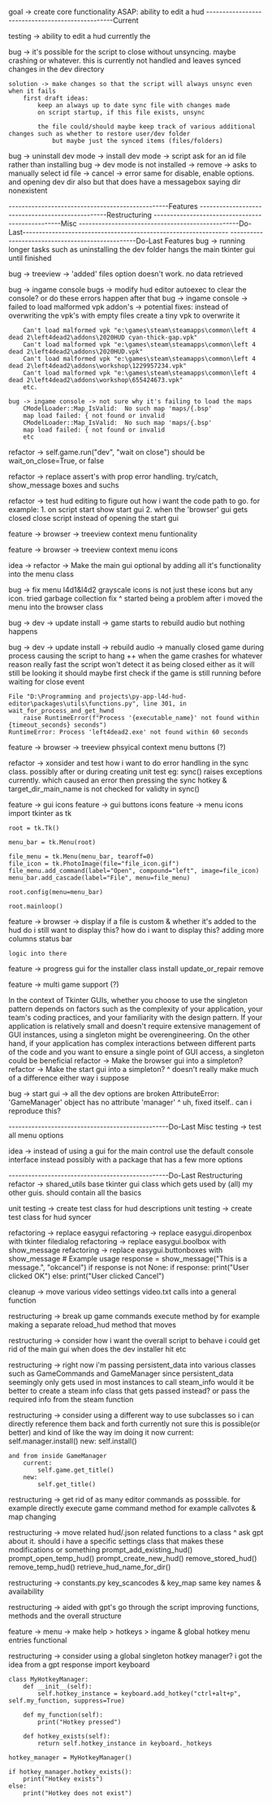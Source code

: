 goal -> create core functionality ASAP: ability to edit a hud
-------------------------------------------------Current

testing -> ability to edit a hud
	currently the 







bug -> it's possible for the script to close without unsyncing. maybe crashing or whatever. this is currently not handled
	and leaves synced changes in the dev directory
	
	solution -> make changes so that the script will always unsync even when it fails
		first draft ideas:
			keep an always up to date sync file with changes made
			on script startup, if this file exists, unsync

			the file could/should maybe keep track of various additional changes such as whether to restore user/dev folder
				but maybe just the synced items (files/folders)





bug -> uninstall dev mode -> install dev mode -> script ask for an id file rather than installing
bug -> dev mode is not installed -> remove -> asks to manually select id file -> cancel -> error
	same for disable, enable options. and opening dev dir also but that does have a messagebox saying dir nonexistent




-------------------------------------------------Features
-------------------------------------------------Restructuring
-------------------------------------------------Misc
-------------------------------------------------Do-Last---------------------------------------------------------------
-------------------------------------------------Do-Last Features
bug -> running longer tasks such as uninstalling the dev folder hangs the main tkinter gui until finished

bug -> treeview -> 'added' files option doesn't work. no data retrieved

bug -> ingame console bugs -> modify hud editor autoexec to clear the console? or do these errors happen after that
	bug -> ingame console -> failed to load malformed vpk addon's -> potential fixes:
		instead of overwriting the vpk's with empty files create a tiny vpk to overwrite it
		
		Can't load malformed vpk "e:\games\steam\steamapps\common\left 4 dead 2\left4dead2\addons\2020HUD cyan-thick-gap.vpk"
		Can't load malformed vpk "e:\games\steam\steamapps\common\left 4 dead 2\left4dead2\addons\2020HUD.vpk"
		Can't load malformed vpk "e:\games\steam\steamapps\common\left 4 dead 2\left4dead2\addons\workshop\1229957234.vpk"
		Can't load malformed vpk "e:\games\steam\steamapps\common\left 4 dead 2\left4dead2\addons\workshop\655424673.vpk"
		etc.

	bug -> ingame console -> not sure why it's failing to load the maps
		CModelLoader::Map_IsValid:  No such map 'maps/{.bsp'
		map load failed: { not found or invalid
		CModelLoader::Map_IsValid:  No such map 'maps/{.bsp'
		map load failed: { not found or invalid
		etc

refactor -> self.game.run("dev", "wait on close")
	should be wait_on_close=True, or false

refactor -> replace assert's with prop error handling. try/catch, show_message boxes and suchs

refactor -> test hud editing to figure out how i want the code path to go. for example:
	1. on script start show start gui
	2. when the 'browser' gui gets closed close script instead of opening the start gui

feature -> browser -> treeview context menu funtionality

feature -> browser -> treeview context menu icons

idea -> refactor -> Make the main gui optional by adding all it's functionality into the menu class

bug -> fix menu l4d1&l4d2 grayscale icons
	is not just these icons but any icon. tried garbage collection fix
	^ started being a problem after i moved the menu into the browser class

bug -> dev -> update install -> game starts to rebuild audio but nothing happens

bug -> dev -> update install -> rebuild audio -> manually closed game during process causing the script to hang
	++ when the game crashes for whatever reason really fast the script won't detect it as being closed either as it will still be looking
	it should maybe first check if the game is still running before waiting for close event
	
	File "D:\Programming and projects\py-app-l4d-hud-editor\packages\utils\functions.py", line 301, in wait_for_process_and_get_hwnd
		raise RuntimeError(f"Process '{executable_name}' not found within {timeout_seconds} seconds")
	RuntimeError: Process 'left4dead2.exe' not found within 60 seconds

feature -> browser -> treeview phsyical context menu buttons (?)

refactor -> xonsider and test how i want to do error handling in the sync class. possibly after or during creating unit test
	eg: sync() raises exceptions currently. which caused an error then pressing the sync hotkey
	& target_dir_main_name is not checked for validty in sync()

feature -> gui icons
feature -> gui buttons icons
feature -> menu icons
	import tkinter as tk

	root = tk.Tk()

	menu_bar = tk.Menu(root)

	file_menu = tk.Menu(menu_bar, tearoff=0)
	file_icon = tk.PhotoImage(file="file_icon.gif")
	file_menu.add_command(label="Open", compound="left", image=file_icon)
	menu_bar.add_cascade(label="File", menu=file_menu)

	root.config(menu=menu_bar)

	root.mainloop()

feature -> browser -> display if a file is custom & whether it's added to the hud
	do i still want to display this?
	how do i want to display this?
		adding more columns
		status bar
	
	logic into there

feature -> progress gui for the installer class
	install
	update_or_repair
	remove


feature -> multi game support (?)

In the context of Tkinter GUIs, whether you choose to use the singleton pattern depends on factors such as the complexity of your application, your team's coding practices, and your familiarity with the design pattern. If your application is relatively small and doesn't require extensive management of GUI instances, using a singleton might be overengineering. On the other hand, if your application has complex interactions between different parts of the code and you want to ensure a single point of GUI access, a singleton could be beneficial
	refactor -> Make the browser gui into a simpleton?
	refactor -> Make the start gui into a simpleton?
	^ doesn't really make much of a difference either way i suppose

bug -> start gui -> all the dev options are broken
	AttributeError: 'GameManager' object has no attribute 'manager'
	^ uh, fixed itself.. can i reproduce this?

-------------------------------------------------Do-Last Misc
testing -> test all menu options

idea -> instead of using a gui for the main control use the default console interface instead
	possibly with a package that has a few more options

-------------------------------------------------Do-Last Restructuring
refactor -> shared_utils base tkinter gui class which gets used by (all) my other guis. should contain all the basics

unit testing -> create test class for hud descriptions
unit testing -> create test class for hud syncer

refactoring -> replace easygui
	refactoring -> replace easygui.diropenbox with tkinter filedialog
	refactoring -> replace easygui.boolbox with show_message
	refactoring -> replace easygui.buttonboxes with show_message
			# Example usage
			response = show_message("This is a message.", "okcancel")
			if response is not None:
				if response:
					print("User clicked OK")
				else:
					print("User clicked Cancel")

cleanup -> move various video settings video.txt calls into a general function

restructuring -> break up game commands execute method by for example making a separate reload_hud method that moves

restructuring -> consider how i want the overall script to behave
	i could get rid of the main gui
	when does the dev installer hit
	etc

restructuring -> right now i'm passing persistent_data into various classes such as GameCommands and GameManager
	since persistent_data seemingly only gets used in most instances to call steam_info would it be better
	to create a steam info class that gets passed instead? or pass the required info from the steam function

restructuring -> consider using a different way to use subclasses so i can directly reference them back and forth
	currently not sure this is possible(or better) and kind of like the way im doing it now
	current:
		self.manager.install()
	new:
		self.install()

	and from inside GameManager
		current:
			self.game.get_title()
		new:
			self.get_title()

restructuring -> get rid of as many editor commands as posssible. for example directly execute game command method
	for example callvotes & map changing

restructuring -> move related hud/.json related functions to a class
	^ ask gpt about it. should i have a specific settings class that makes these modifications or something
	prompt_add_existing_hud()
	prompt_open_temp_hud()
	prompt_create_new_hud()
	remove_stored_hud()
	remove_temp_hud()
	retrieve_hud_name_for_dir()

restructuring -> constants.py key_scancodes & key_map same key names & availability

restructuring -> aided with gpt's go through the script improving functions, methods and the overall structure

feature -> menu -> make help > hotkeys > ingame & global hotkey menu entries functional

restructuring -> consider using a global singleton hotkey manager? i got the idea from a gpt response
	import keyboard

	class MyHotkeyManager:
		def __init__(self):
			self.hotkey_instance = keyboard.add_hotkey("ctrl+alt+p", self.my_function, suppress=True)
			
		def my_function(self):
			print("Hotkey pressed")

		def hotkey_exists(self):
			return self.hotkey_instance in keyboard._hotkeys

	hotkey_manager = MyHotkeyManager()

	if hotkey_manager.hotkey_exists():
		print("Hotkey exists")
	else:
		print("Hotkey does not exist")
